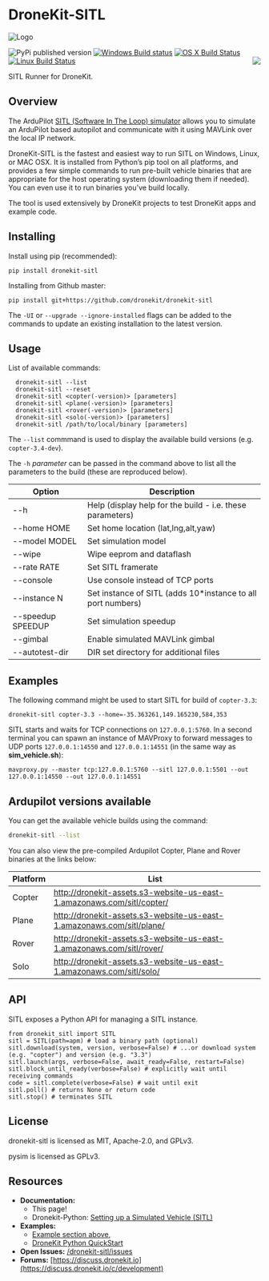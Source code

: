 # DroneKit-SITL

![Logo](https://cloud.githubusercontent.com/assets/5368500/10805537/90dd4b14-7e22-11e5-9592-5925348a7df9.png)

![PyPi published version](https://img.shields.io/pypi/v/dronekit-sitl.svg) [![Windows Build status](https://img.shields.io/appveyor/ci/3drobotics/dronekit-sitl.svg?label=windows)](https://ci.appveyor.com/project/3drobotics/dronekit-sitl/branch/master) [![OS X Build Status](https://img.shields.io/travis/dronekit/dronekit-sitl.svg?label=os%20x)](https://travis-ci.org/dronekit/dronekit-sitl) [![Linux Build Status](https://img.shields.io/circleci/project/dronekit/dronekit-sitl.svg?label=linux)](https://circleci.com/gh/dronekit/dronekit-sitl)<a href="https://discuss.dronekit.io/c/development"><img align="right" src="https://img.shields.io/badge/support-discuss.dronekit.io-blue.svg"></img></a>

SITL Runner for DroneKit.

## Overview

The ArduPilot [SITL (Software In The Loop) simulator](http://dev.ardupilot.com/wiki/simulation-2/sitl-simulator-software-in-the-loop/) allows you to simulate an ArduPilot based autopilot and communicate with it using MAVLink over the local IP network. 

DroneKit-SITL is the fastest and easiest way to run SITL on Windows, Linux, or MAC OSX. It is installed from Python’s pip tool on all platforms, and provides a few simple commands to run pre-built vehicle binaries that are appropriate for the host operating system (downloading them if needed). You can even use it to run binaries you've build locally.

The tool is used extensively by DroneKit projects to test DroneKit apps and example code.

## Installing

Install using pip (recommended):

```
pip install dronekit-sitl
```

Installing from Github master:
```
pip install git+https://github.com/dronekit/dronekit-sitl
```

The `-UI` or `--upgrade --ignore-installed` flags can be added to the commands to update an existing installation to the latest version.

## Usage

List of available commands:

```
  dronekit-sitl --list
  dronekit-sitl --reset
  dronekit-sitl <copter(-version)> [parameters]
  dronekit-sitl <plane(-version)> [parameters]
  dronekit-sitl <rover(-version)> [parameters]
  dronekit-sitl <solo(-version)> [parameters]
  dronekit-sitl /path/to/local/binary [parameters]
```

The ``--list`` commmand is used to display the available build versions (e.g. `copter-3.4-dev`).

The ``-h`` *parameter* can be passed in the command above to list all the parameters to the build 
(these are reproduced below).

| Option | Description |
|------|----|
| --h | Help (display help for the build - i.e. these parameters) |
| --home HOME | Set home location (lat,lng,alt,yaw) |
| --model MODEL | Set simulation model |
| --wipe | Wipe eeprom and dataflash |
| --rate RATE | Set SITL framerate |
| --console | Use console instead of TCP ports |
| --instance N | Set instance of SITL (adds 10*instance to all port numbers) |
| --speedup SPEEDUP | Set simulation speedup |
| --gimbal | Enable simulated MAVLink gimbal |
| --autotest-dir | DIR set directory for additional files |


## Examples

The following command might be used to start SITL for build of `copter-3.3`:

```
dronekit-sitl copter-3.3 --home=-35.363261,149.165230,584,353
```

SITL starts and waits for TCP connections on `127.0.0.1:5760`. In a second terminal you can spawn an instance of MAVProxy to
forward messages to UDP ports `127.0.0.1:14550` and `127.0.0.1:14551` (in the same way as **sim_vehicle.sh**):

```
mavproxy.py --master tcp:127.0.0.1:5760 --sitl 127.0.0.1:5501 --out 127.0.0.1:14550 --out 127.0.0.1:14551
```


## Ardupilot versions available

You can get the available vehicle builds using the command:
```bash
dronekit-sitl --list
```

You can also view the pre-compiled Ardupilot Copter, Plane and Rover binaries at the links below:

| Platform | List |
|------|----|
| Copter | <http://dronekit-assets.s3-website-us-east-1.amazonaws.com/sitl/copter/> |
| Plane | <http://dronekit-assets.s3-website-us-east-1.amazonaws.com/sitl/plane/> |
| Rover | <http://dronekit-assets.s3-website-us-east-1.amazonaws.com/sitl/rover/> |
| Solo | <http://dronekit-assets.s3-website-us-east-1.amazonaws.com/sitl/solo/> |


## API

SITL exposes a Python API for managing a SITL instance.

```
from dronekit_sitl import SITL
sitl = SITL(path=apm) # load a binary path (optional)
sitl.download(system, version, verbose=False) # ...or download system (e.g. "copter") and version (e.g. "3.3")
sitl.launch(args, verbose=False, await_ready=False, restart=False)
sitl.block_until_ready(verbose=False) # explicitly wait until receiving commands
code = sitl.complete(verbose=False) # wait until exit
sitl.poll() # returns None or return code
sitl.stop() # terminates SITL
```


## License

dronekit-sitl is licensed as MIT, Apache-2.0, and GPLv3.

pysim is licensed as GPLv3.


## Resources

* **Documentation:** 
  * This page! 
  * Dronekit-Python: [Setting up a Simulated Vehicle (SITL)](http://python.dronekit.io/develop/sitl_setup.html)
* **Examples:** 
  * [Example section above](#examples), 
  * [DroneKit Python QuickStart](http://python.dronekit.io/guide/quick_start.html#basic-hello-drone)
* **Open Issues:** [/dronekit-sitl/issues](https://github.com/dronekit/dronekit-sitl/issues)
* **Forums:** [https://discuss.dronekit.io](https://discuss.dronekit.io/c/development)
